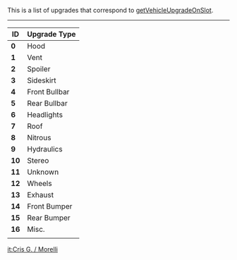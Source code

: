 This is a list of upgrades that correspond to [getVehicleUpgradeOnSlot](/docs/getvehicleupgradeonslot.md "wikilink").

------------------------------------------------------------------------

| ID     | Upgrade Type  |
|--------|---------------|
| **0**  | Hood          |
| **1**  | Vent          |
| **2**  | Spoiler       |
| **3**  | Sideskirt     |
| **4**  | Front Bullbar |
| **5**  | Rear Bullbar  |
| **6**  | Headlights    |
| **7**  | Roof          |
| **8**  | Nitrous       |
| **9**  | Hydraulics    |
| **10** | Stereo        |
| **11** | Unknown       |
| **12** | Wheels        |
| **13** | Exhaust       |
| **14** | Front Bumper  |
| **15** | Rear Bumper   |
| **16** | Misc.         |
||

[it:Cris G. / Morelli](/docs/it:cris_g._/_morelli.md "wikilink")
